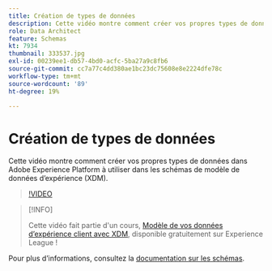 ```yaml
---
title: Création de types de données
description: Cette vidéo montre comment créer vos propres types de données dans Adobe Experience Platform à utiliser dans les schémas de modèle de données d’expérience (XDM).
role: Data Architect
feature: Schemas
kt: 7934
thumbnail: 333537.jpg
exl-id: 00239ee1-db57-4bd0-acfc-5ba27a9c8fb6
source-git-commit: cc7a77c4dd380ae1bc23dc75608e8e2224dfe78c
workflow-type: tm+mt
source-wordcount: '89'
ht-degree: 19%

---
```


# Création de types de données

Cette vidéo montre comment créer vos propres types de données dans Adobe Experience Platform à utiliser dans les schémas de modèle de données d’expérience (XDM).

>[!VIDEO](https://video.tv.adobe.com/v/333537?quality=12&learn=on)

>[!INFO]
>
> Cette vidéo fait partie d&#39;un cours, [Modèle de vos données d’expérience client avec XDM](https://experienceleague.adobe.com/?recommended=ExperiencePlatform-D-1-2021.1.xdm), disponible gratuitement sur Experience League !

Pour plus d’informations, consultez la [documentation sur les schémas](https://experienceleague.adobe.com/docs/experience-platform/xdm/home.html?lang=fr).
